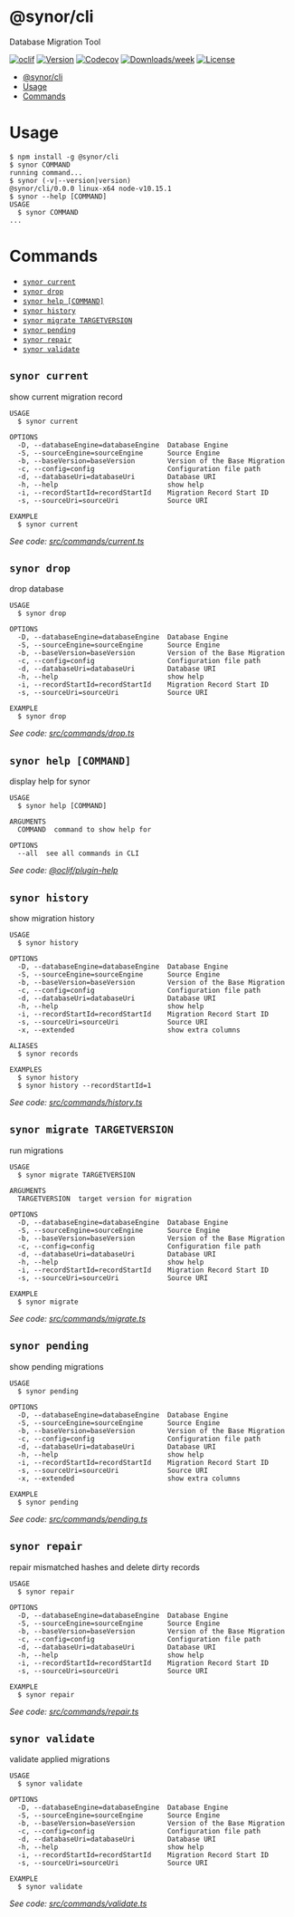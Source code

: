 # @synor/cli

Database Migration Tool

[![oclif](https://img.shields.io/badge/cli-oclif-brightgreen.svg)](https://oclif.io)
[![Version](https://img.shields.io/npm/v/@synor/cli.svg)](https://npmjs.org/package/@synor/cli)
[![Codecov](https://codecov.io/gh/Synor/cli/branch/master/graph/badge.svg)](https://codecov.io/gh/Synor/cli)
[![Downloads/week](https://img.shields.io/npm/dw/@synor/cli.svg)](https://npmjs.org/package/@synor/cli)
[![License](https://img.shields.io/npm/l/@synor/cli.svg)](https://github.com/Synor/cli/blob/master/package.json)

<!-- toc -->

- [@synor/cli](#synorcli)
- [Usage](#usage)
- [Commands](#commands)
  <!-- tocstop -->

# Usage

<!-- usage -->

```sh-session
$ npm install -g @synor/cli
$ synor COMMAND
running command...
$ synor (-v|--version|version)
@synor/cli/0.0.0 linux-x64 node-v10.15.1
$ synor --help [COMMAND]
USAGE
  $ synor COMMAND
...
```

<!-- usagestop -->

# Commands

<!-- commands -->

- [`synor current`](#synor-current)
- [`synor drop`](#synor-drop)
- [`synor help [COMMAND]`](#synor-help-command)
- [`synor history`](#synor-history)
- [`synor migrate TARGETVERSION`](#synor-migrate-targetversion)
- [`synor pending`](#synor-pending)
- [`synor repair`](#synor-repair)
- [`synor validate`](#synor-validate)

## `synor current`

show current migration record

```
USAGE
  $ synor current

OPTIONS
  -D, --databaseEngine=databaseEngine  Database Engine
  -S, --sourceEngine=sourceEngine      Source Engine
  -b, --baseVersion=baseVersion        Version of the Base Migration
  -c, --config=config                  Configuration file path
  -d, --databaseUri=databaseUri        Database URI
  -h, --help                           show help
  -i, --recordStartId=recordStartId    Migration Record Start ID
  -s, --sourceUri=sourceUri            Source URI

EXAMPLE
  $ synor current
```

_See code: [src/commands/current.ts](https://github.com/Synor/cli/blob/v0.0.0/src/commands/current.ts)_

## `synor drop`

drop database

```
USAGE
  $ synor drop

OPTIONS
  -D, --databaseEngine=databaseEngine  Database Engine
  -S, --sourceEngine=sourceEngine      Source Engine
  -b, --baseVersion=baseVersion        Version of the Base Migration
  -c, --config=config                  Configuration file path
  -d, --databaseUri=databaseUri        Database URI
  -h, --help                           show help
  -i, --recordStartId=recordStartId    Migration Record Start ID
  -s, --sourceUri=sourceUri            Source URI

EXAMPLE
  $ synor drop
```

_See code: [src/commands/drop.ts](https://github.com/Synor/cli/blob/v0.0.0/src/commands/drop.ts)_

## `synor help [COMMAND]`

display help for synor

```
USAGE
  $ synor help [COMMAND]

ARGUMENTS
  COMMAND  command to show help for

OPTIONS
  --all  see all commands in CLI
```

_See code: [@oclif/plugin-help](https://github.com/oclif/plugin-help/blob/v2.2.3/src/commands/help.ts)_

## `synor history`

show migration history

```
USAGE
  $ synor history

OPTIONS
  -D, --databaseEngine=databaseEngine  Database Engine
  -S, --sourceEngine=sourceEngine      Source Engine
  -b, --baseVersion=baseVersion        Version of the Base Migration
  -c, --config=config                  Configuration file path
  -d, --databaseUri=databaseUri        Database URI
  -h, --help                           show help
  -i, --recordStartId=recordStartId    Migration Record Start ID
  -s, --sourceUri=sourceUri            Source URI
  -x, --extended                       show extra columns

ALIASES
  $ synor records

EXAMPLES
  $ synor history
  $ synor history --recordStartId=1
```

_See code: [src/commands/history.ts](https://github.com/Synor/cli/blob/v0.0.0/src/commands/history.ts)_

## `synor migrate TARGETVERSION`

run migrations

```
USAGE
  $ synor migrate TARGETVERSION

ARGUMENTS
  TARGETVERSION  target version for migration

OPTIONS
  -D, --databaseEngine=databaseEngine  Database Engine
  -S, --sourceEngine=sourceEngine      Source Engine
  -b, --baseVersion=baseVersion        Version of the Base Migration
  -c, --config=config                  Configuration file path
  -d, --databaseUri=databaseUri        Database URI
  -h, --help                           show help
  -i, --recordStartId=recordStartId    Migration Record Start ID
  -s, --sourceUri=sourceUri            Source URI

EXAMPLE
  $ synor migrate
```

_See code: [src/commands/migrate.ts](https://github.com/Synor/cli/blob/v0.0.0/src/commands/migrate.ts)_

## `synor pending`

show pending migrations

```
USAGE
  $ synor pending

OPTIONS
  -D, --databaseEngine=databaseEngine  Database Engine
  -S, --sourceEngine=sourceEngine      Source Engine
  -b, --baseVersion=baseVersion        Version of the Base Migration
  -c, --config=config                  Configuration file path
  -d, --databaseUri=databaseUri        Database URI
  -h, --help                           show help
  -i, --recordStartId=recordStartId    Migration Record Start ID
  -s, --sourceUri=sourceUri            Source URI
  -x, --extended                       show extra columns

EXAMPLE
  $ synor pending
```

_See code: [src/commands/pending.ts](https://github.com/Synor/cli/blob/v0.0.0/src/commands/pending.ts)_

## `synor repair`

repair mismatched hashes and delete dirty records

```
USAGE
  $ synor repair

OPTIONS
  -D, --databaseEngine=databaseEngine  Database Engine
  -S, --sourceEngine=sourceEngine      Source Engine
  -b, --baseVersion=baseVersion        Version of the Base Migration
  -c, --config=config                  Configuration file path
  -d, --databaseUri=databaseUri        Database URI
  -h, --help                           show help
  -i, --recordStartId=recordStartId    Migration Record Start ID
  -s, --sourceUri=sourceUri            Source URI

EXAMPLE
  $ synor repair
```

_See code: [src/commands/repair.ts](https://github.com/Synor/cli/blob/v0.0.0/src/commands/repair.ts)_

## `synor validate`

validate applied migrations

```
USAGE
  $ synor validate

OPTIONS
  -D, --databaseEngine=databaseEngine  Database Engine
  -S, --sourceEngine=sourceEngine      Source Engine
  -b, --baseVersion=baseVersion        Version of the Base Migration
  -c, --config=config                  Configuration file path
  -d, --databaseUri=databaseUri        Database URI
  -h, --help                           show help
  -i, --recordStartId=recordStartId    Migration Record Start ID
  -s, --sourceUri=sourceUri            Source URI

EXAMPLE
  $ synor validate
```

_See code: [src/commands/validate.ts](https://github.com/Synor/cli/blob/v0.0.0/src/commands/validate.ts)_

<!-- commandsstop -->
